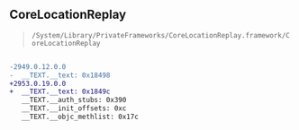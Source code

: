 ## CoreLocationReplay

> `/System/Library/PrivateFrameworks/CoreLocationReplay.framework/CoreLocationReplay`

```diff

-2949.0.12.0.0
-  __TEXT.__text: 0x18498
+2953.0.19.0.0
+  __TEXT.__text: 0x1849c
   __TEXT.__auth_stubs: 0x390
   __TEXT.__init_offsets: 0xc
   __TEXT.__objc_methlist: 0x17c

```
